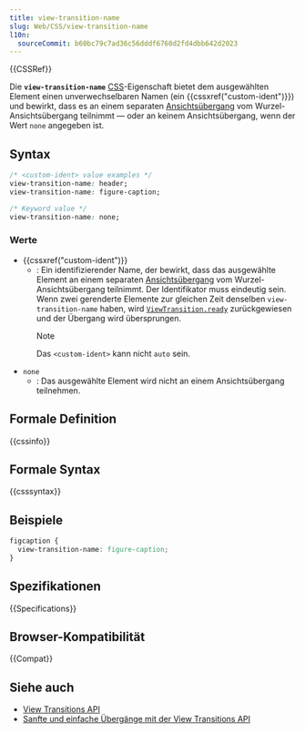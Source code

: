 ```yaml
---
title: view-transition-name
slug: Web/CSS/view-transition-name
l10n:
  sourceCommit: b60bc79c7ad36c56dddf6760d2fd4dbb642d2023
---
```


{{CSSRef}}

Die **`view-transition-name`** [CSS](/de/docs/Web/CSS)-Eigenschaft bietet dem ausgewählten Element einen unverwechselbaren Namen (ein {{cssxref("custom-ident")}}) und bewirkt, dass es an einem separaten [Ansichtsübergang](/de/docs/Web/API/View_Transitions_API) vom Wurzel-Ansichtsübergang teilnimmt — oder an keinem Ansichtsübergang, wenn der Wert `none` angegeben ist.

## Syntax

```css
/* <custom-ident> value examples */
view-transition-name: header;
view-transition-name: figure-caption;

/* Keyword value */
view-transition-name: none;
```

### Werte

- {{cssxref("custom-ident")}}
  - : Ein identifizierender Name, der bewirkt, dass das ausgewählte Element an einem separaten [Ansichtsübergang](/de/docs/Web/API/View_Transitions_API) vom Wurzel-Ansichtsübergang teilnimmt. Der Identifikator muss eindeutig sein. Wenn zwei gerenderte Elemente zur gleichen Zeit denselben `view-transition-name` haben, wird [`ViewTransition.ready`](/de/docs/Web/API/ViewTransition/ready) zurückgewiesen und der Übergang wird übersprungen.
    > [!NOTE]
    > Das `<custom-ident>` kann nicht `auto` sein.
- `none`
  - : Das ausgewählte Element wird nicht an einem Ansichtsübergang teilnehmen.

## Formale Definition

{{cssinfo}}

## Formale Syntax

{{csssyntax}}

## Beispiele

```css
figcaption {
  view-transition-name: figure-caption;
}
```

## Spezifikationen

{{Specifications}}

## Browser-Kompatibilität

{{Compat}}

## Siehe auch

- [View Transitions API](/de/docs/Web/API/View_Transitions_API)
- [Sanfte und einfache Übergänge mit der View Transitions API](https://developer.chrome.com/docs/web-platform/view-transitions/)
